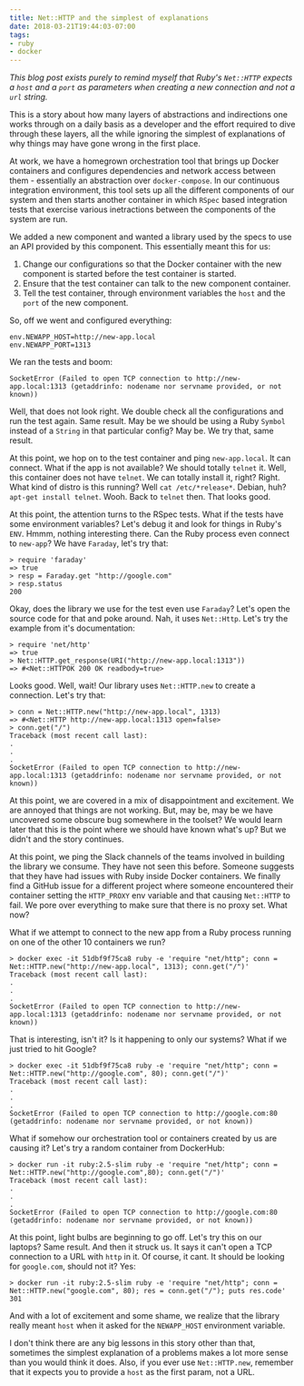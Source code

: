 ```yaml
---
title: Net::HTTP and the simplest of explanations
date: 2018-03-21T19:44:03-07:00
tags:
- ruby
- docker
---
```

_This blog post exists purely to remind myself that Ruby's `Net::HTTP` expects a `host` and a `port` as parameters when creating a new connection and not a `url` string._

This is a story about how many layers of abstractions and indirections one works through on a daily basis as a developer and the effort required to dive through these layers, all the while ignoring the simplest of explanations of why things may have gone wrong in the first place.

At work, we have a homegrown orchestration tool that brings up Docker containers and configures dependencies and network access between them - essentially an abstraction over `docker-compose`. In our continuous integration environment, this tool sets up all the different components of our system and then starts another container in which `RSpec` based integration tests that exercise various inetractions between the components of the system are run.

We added a new component and wanted a library used by the specs to use an API provided by this component. This essentially meant this for us:

1. Change our configurations so that the Docker container with the new component is started before the test container is started.
1. Ensure that the test container can talk to the new component container.
1. Tell the test container, through environment variables the `host` and the `port` of the new component.

So, off we went and configured everything:
```
env.NEWAPP_HOST=http://new-app.local
env.NEWAPP_PORT=1313
```
We ran the tests and boom:
```
SocketError (Failed to open TCP connection to http://new-app.local:1313 (getaddrinfo: nodename nor servname provided, or not known))
```

Well, that does not look right. We double check all the configurations and run the test again. Same result. May be we should be using a Ruby `Symbol` instead of a `String` in that particular config? May be. We try that, same result. 

At this point, we hop on to the test container and ping `new-app.local`. It can connect.
What if the app is not available? We should totally `telnet` it. Well, this container does not have `telnet`. We can totally install it, right? Right. What kind of distro is this running? Well `cat /etc/*release*`. Debian, huh? `apt-get install telnet`. Wooh. Back to `telnet` then. That looks good.

At this point, the attention turns to the RSpec tests. What if the tests have some environment variables? Let's debug it and look for things in Ruby's `ENV`. Hmmm, nothing interesting there. Can the Ruby process even connect to `new-app`? We have `Faraday`, let's try that:
```irb
> require 'faraday'
=> true
> resp = Faraday.get "http://google.com"
> resp.status
200
```

Okay, does the library we use for the test even use `Faraday`? Let's open the source code for that and poke around. Nah, it uses `Net::Http`. Let's try the example from it's documentation:
```irb
> require 'net/http'
=> true
> Net::HTTP.get_response(URI("http://new-app.local:1313"))
=> #<Net::HTTPOK 200 OK readbody=true>
```
Looks good. Well, wait! Our library uses `Net::HTTP.new` to create a connection. Let's try that:
```irb
> conn = Net::HTTP.new("http://new-app.local", 1313)
=> #<Net::HTTP http://new-app.local:1313 open=false>
> conn.get("/")
Traceback (most recent call last):
.
.
.
SocketError (Failed to open TCP connection to http://new-app.local:1313 (getaddrinfo: nodename nor servname provided, or not known))
```
At this point, we are covered in a mix of disappointment and excitement. We are annoyed that things are not working. But, may be, may be we have uncovered some obscure bug somewhere in the toolset? We would learn later that this is the point where we should have known what's up? But we didn't and the story continues.

At this point, we ping the Slack channels of the teams involved in building the library we consume. They have not seen this before. Someone suggests that they have had issues with Ruby inside Docker containers. We finally find a GitHub issue for a different project where someone encountered their container setting the `HTTP_PROXY` env variable and that causing `Net::HTTP` to fail. We pore over everything to make sure that there is no proxy set. What now?

What if we attempt to connect to the new app from a Ruby process running on one of the other 10 containers we run?
```
> docker exec -it 51dbf9f75ca8 ruby -e 'require "net/http"; conn = Net::HTTP.new("http://new-app.local", 1313); conn.get("/")'
Traceback (most recent call last):
.
.
.
SocketError (Failed to open TCP connection to http://new-app.local:1313 (getaddrinfo: nodename nor servname provided, or not known))
```
That is interesting, isn't it? Is it happening to only our systems? What if we just tried to hit Google?
```
> docker exec -it 51dbf9f75ca8 ruby -e 'require "net/http"; conn = Net::HTTP.new("http://google.com", 80); conn.get("/")'
Traceback (most recent call last):
.
.
.
SocketError (Failed to open TCP connection to http://google.com:80 (getaddrinfo: nodename nor servname provided, or not known))
```
What if somehow our orchestration tool or containers created by us are causing it? Let's try a random container from DockerHub:
```
> docker run -it ruby:2.5-slim ruby -e 'require "net/http"; conn = Net::HTTP.new("http://google.com",80); conn.get("/")'
Traceback (most recent call last):
.
.
.
SocketError (Failed to open TCP connection to http://google.com:80 (getaddrinfo: nodename nor servname provided, or not known))
```
At this point, light bulbs are beginning to go off. Let's try this on our laptops? Same result. And then it struck us. It says it can't open a TCP connection to a URL with `http` in it.  Of course, it cant. It should be looking for `google.com`, should not it? Yes:
```irb
> docker run -it ruby:2.5-slim ruby -e 'require "net/http"; conn = Net::HTTP.new("google.com", 80); res = conn.get("/"); puts res.code'
301
```
And with a lot of excitement and some shame, we realize that the library really meant `host` when it asked for the `NEWAPP_HOST` environment variable.

I don't think there are any big lessons in this story other than that, sometimes the simplest explanation of a problems makes a lot more sense than you would think it does. Also, if you ever use `Net::HTTP.new`, remember that it expects you to provide a `host` as the first param, not a URL.


